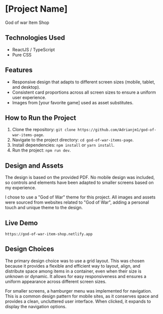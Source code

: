 # [Project Name]

God of war Item Shop

## Technologies Used

- ReactJS / TypeScript
- Pure CSS

## Features

- Responsive design that adapts to different screen sizes (mobile, tablet, and desktop).
- Consistent card proportions across all screen sizes to ensure a uniform user experience.
- Images from [your favorite game] used as asset substitutes.

## How to Run the Project

1. Clone the repository: `git clone https://github.com/Adrianjm1/god-of-war-items-page`.
2. Navigate to the project directory: `cd god-of-war-items-page`.
3. Install dependencies: `npm install` or `yarn install`.
4. Run the project: `npm run dev`.

## Design and Assets

The design is based on the provided PDF. No mobile design was included, so controls and elements have been adapted to smaller screens based on my experience.

I chose to use a "God of War" theme for this project. All images and assets were sourced from websites related to "God of War", adding a personal touch and unique theme to the design.

## Live Demo

`https://god-of-war-item-shop.netlify.app`

## Design Choices

The primary design choice was to use a grid layout. This was chosen because it provides a flexible and efficient way to layout, align, and distribute space among items in a container, even when their size is unknown or dynamic. It allows for easy responsiveness and ensures a uniform appearance across different screen sizes.

For smaller screens, a hamburger menu was implemented for navigation. This is a common design pattern for mobile sites, as it conserves space and provides a clean, uncluttered user interface. When clicked, it expands to display the navigation options.